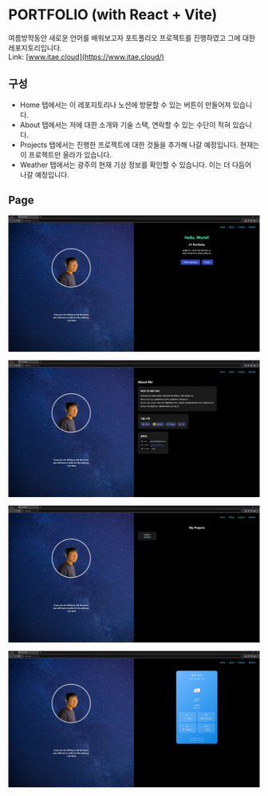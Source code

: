 # PORTFOLIO (with React + Vite)

여름방학동안 새로운 언어를 배워보고자 포트폴리오 프로젝트를 진행하였고 그에 대한 레포지토리입니다. <br />
Link: [www.itae.cloud](https://www.itae.cloud/)

## 구성
- Home 탭에서는 이 레포지토리나 노션에 방문할 수 있는 버튼이 만들어져 있습니다.
- About 탭에서는 저에 대한 소개와 기술 스택, 연락할 수 있는 수단이 적혀 있습니다.
- Projects 탭에서는 진행한 프로젝트에 대한 것들을 추가해 나갈 예정입니다. 현재는 이 프로젝트만 올라가 있습니다.
- Weather 탭에서는 광주의 현재 기상 정보를 확인할 수 있습니다. 이는 더 다듬어 나갈 예정입니다.

## Page

![Home](images/Home.png)

![About](images/About.png)

![Projects](images/Projects.png)

![Weather](images/Weather.png)
